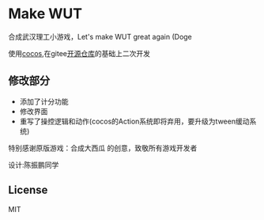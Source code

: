 # Make WUT

合成武汉理工小游戏，Let's make WUT great again (Doge

使用[cocos](https://www.cocos.com/),在gitee[开源仓库](https://gitee.com/cocoscreatorfree/cocos-big-watermelon)的基础上二次开发

## 修改部分

* 添加了计分功能
* 修改界面
* 重写了操控逻辑和动作(cocos的Action系统即将弃用，要升级为tween缓动系统)

特别感谢原版游戏：合成大西瓜 的创意，致敬所有游戏开发者

设计:陈振鹏同学

## License

MIT
